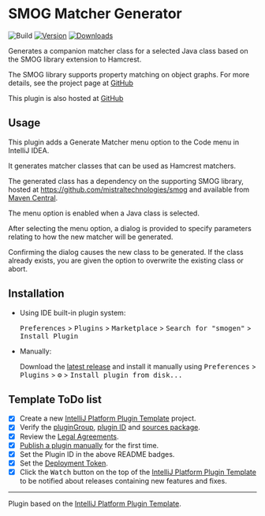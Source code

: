 # SMOG Matcher Generator

![Build](https://github.com/mistraltechnologies/smogen/workflows/Build/badge.svg)
[![Version](https://img.shields.io/jetbrains/plugin/v/7469.svg)](https://plugins.jetbrains.com/plugin/7469)
[![Downloads](https://img.shields.io/jetbrains/plugin/d/7469.svg)](https://plugins.jetbrains.com/plugin/7469)

<!-- Plugin description -->
Generates a companion matcher class for a selected Java class based on the SMOG library extension to Hamcrest.

The SMOG library supports property matching on object graphs. For more details, see the project page
at <a href="https://github.com/mistraltechnologies/smog">GitHub</a>

This plugin is also hosted at <a href="https://github.com/mistraltechnologies/smogen">GitHub</a>

## Usage

This plugin adds a Generate Matcher menu option to the Code menu in IntelliJ IDEA.

It generates matcher classes that can be used as Hamcrest matchers.

The generated class has a dependency on the supporting SMOG library, hosted at https://github.com/mistraltechnologies/smog
and available from <a href="https://search.maven.org/artifact/com.mistraltech.smog/smog-core">Maven Central</a>.

The menu option is enabled when a Java class is selected.

After selecting the menu option, a dialog is provided to specify parameters relating to how the new matcher will be generated.

Confirming the dialog causes the new class to be generated.
If the class already exists, you are given the option to overwrite the existing class or abort.

<!-- Plugin description end -->

## Installation

- Using IDE built-in plugin system:
  
  <kbd>Preferences</kbd> > <kbd>Plugins</kbd> > <kbd>Marketplace</kbd> > <kbd>Search for "smogen"</kbd> >
  <kbd>Install Plugin</kbd>
  
- Manually:

  Download the [latest release](https://github.com/mistraltechnologies/smogen/releases/latest) and install it manually using
  <kbd>Preferences</kbd> > <kbd>Plugins</kbd> > <kbd>⚙️</kbd> > <kbd>Install plugin from disk...</kbd>

## Template ToDo list
- [x] Create a new [IntelliJ Platform Plugin Template][template] project.
- [x] Verify the [pluginGroup](/gradle.properties), [plugin ID](/src/main/resources/META-INF/plugin.xml) and [sources package](/src/main/kotlin).
- [x] Review the [Legal Agreements](https://plugins.jetbrains.com/docs/marketplace/legal-agreements.html).
- [x] [Publish a plugin manually](https://www.jetbrains.org/intellij/sdk/docs/basics/getting_started/publishing_plugin.html) for the first time.
- [x] Set the Plugin ID in the above README badges.
- [x] Set the [Deployment Token](https://plugins.jetbrains.com/docs/marketplace/plugin-upload.html).
- [x] Click the <kbd>Watch</kbd> button on the top of the [IntelliJ Platform Plugin Template][template] to be notified about releases containing new features and fixes.

---
Plugin based on the [IntelliJ Platform Plugin Template][template].

[template]: https://github.com/JetBrains/intellij-platform-plugin-template
